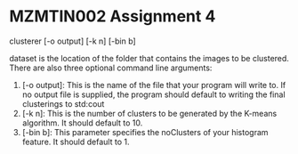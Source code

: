 # MZMTIN002 Assignment 4

clusterer <dataset> [-o output] [-k n] [-bin b]

dataset is the location of
the folder that contains the images to be clustered. There are also three optional command
line arguments:
1. [-o output]: This is the name of the file that your program will write to. If no output
file is supplied, the program should default to writing the final clusterings to std:cout
2. [-k n]: This is the number of clusters to be generated by the K-means algorithm. It
should default to 10.
3. [-bin b]: This parameter specifies the noClusters of your histogram feature. It should
default to 1.